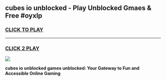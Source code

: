 
## cubes io unblocked - Play Unblocked Gmaes & Free #oyxlp
<h3>
<a href="https://news.freeplayer.one?title=cubes_io_unblocked&ref=24F">CLICK TO PLAY</a></h3>
<hr>

<h3>
<a href="https://news.freeplayer.one?title=cubes_io_unblocked&ref=24F">CLICK 2 PLAY</a>
  
</h3>

<a href="https://news.freeplayer.one?title=cubes_io_unblocked&ref=24F/"><img src="https://clearcache.store/games.png"></a>


**cubes io unblocked games unblocked: Your Gateway to Fun and Accessible Online Gaming**
